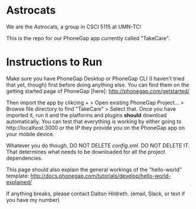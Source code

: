 # Astrocats

We are the Astrocats, a group in CSCI 5115 at UMN-TC!

This is the repo for our PhoneGap app currently called "TakeCare".

# Instructions to Run

Make sure you have PhoneGap Desktop or PhoneGap CLI (I haven't tried that yet, though) first before
doing anything else. You can find them on the getting started page of PhoneGap [here]: 
http://phonegap.com/getstarted/

Then import the app by clikcing + > Open existing PhoneGap Project... > Browse file directory to
find "TakeCare" > Select that. Once you have imported it, run it and the platforms and plugins
**should** download automatically. You can test that everything is working by either going to 
http://localhost:3000 or the IP they provide you on the PhoneGap app on your mobile device.

Whatever you do though, DO NOT DELETE *config.xml*. DO NOT DELETE IT. That determines what needs to
be downloaded for all the project dependencies.

This page should also explain the general workings of the "hello-world" template: 
http://docs.phonegap.com/tutorials/develop/hello-world-explained/

If anything breaks, please contact Dalton Hildreth. (email, Slack, or text if you have my number)
